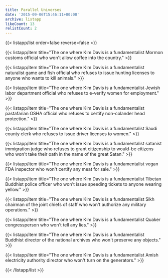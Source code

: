 ```yaml
---
title: Parallel Universes
date: '2015-09-06T15:46:11+00:00'
archive: listapp
likeCount: 13
relistCount: 2
---
```



{{< listapp/list order=false reverse=false >}}

   {{< listapp/item title="The one where Kim Davis is a fundamentalist Mormon customs official who won't allow coffee into the country." >}}

   {{< listapp/item title="The one where Kim Davis is a fundamentalist naturalist game and fish official who refuses to issue hunting licenses to anyone who wants to kill animals." >}}

   {{< listapp/item title="The one where Kim Davis is a fundamentalist Jewish labor department official who refuses to e-verify women for employment." >}}

   {{< listapp/item title="The one where Kim Davis is a fundamentalist pastafarian OSHA official who refuses to certify non-colander head protection." >}}

   {{< listapp/item title="The one where Kim Davis is a fundamentalist Saudi county clerk who refuses to issue driver licenses to women." >}}

   {{< listapp/item title="The one where Kim Davis is a fundamentalist satanist immigration judge who refuses to grant citizenship to would-be citizens who won't take their oath in the name of the great Satan." >}}

   {{< listapp/item title="The one where Kim Davis is a fundamentalist vegan FDA inspector who won't certify any meat for sale." >}}

   {{< listapp/item title="The one where Kim Davis is a fundamentalist Tibetan Buddhist police officer who won't issue speeding tickets to anyone wearing yellow." >}}

   {{< listapp/item title="The one where Kim Davis is a fundamentalist Sikh chairman of the joint chiefs of staff who won't authorize any military operations." >}}

   {{< listapp/item title="The one where Kim Davis is a fundamentalist Quaker congressperson who won't tell any lies." >}}

   {{< listapp/item title="The one where Kim Davis is a fundamentalist Buddhist director of the national archives who won't preserve any objects." >}}

   {{< listapp/item title="The one where Kim Davis is a fundamentalist Amish electricity authority director who won't turn on the generators." >}}

{{< /listapp/list >}}
